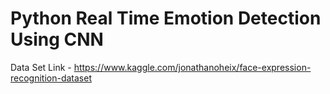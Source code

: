 # Python Real Time Emotion Detection Using CNN

Data Set Link - https://www.kaggle.com/jonathanoheix/face-expression-recognition-dataset
